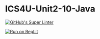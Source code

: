 # ICS4U-Unit2-10-Java

[![GitHub's Super Linter](https://github.com/jaeyoon-lee2/ICS4U-Unit2-10-Java/workflows/GitHub's%20Super%20Linter/badge.svg)](https://github.com/jaeyoon-lee2/ICS4U-Unit2-10-Java/actions)

[![Run on Repl.it](https://repl.it/badge/github/jaeyoon-lee2/ICS4U-Unit2-10-Java)](https://repl.it/github/jaeyoon-lee2/ICS4U-Unit2-10-Java)
